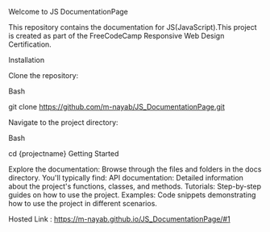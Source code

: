 Welcome to JS DocumentationPage

This repository contains the documentation for JS(JavaScript).This project is  created as part of the FreeCodeCamp Responsive Web Design Certification.

Installation

Clone the repository:

Bash

git clone https://github.com/m-nayab/JS_DocumentationPage.git

Navigate to the project directory:

Bash

cd {projectname}
Getting Started

Explore the documentation: Browse through the files and folders in the docs directory. You'll typically find:
API documentation: Detailed information about the project's functions, classes, and methods.
Tutorials: Step-by-step guides on how to use the project.
Examples: Code snippets demonstrating how to use the project in different scenarios.

Hosted Link : https://m-nayab.github.io/JS_DocumentationPage/#1
